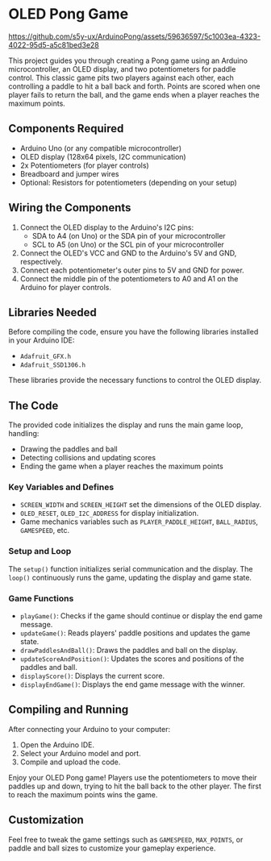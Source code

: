 # OLED Pong Game

https://github.com/s5y-ux/ArduinoPong/assets/59636597/5c1003ea-4323-4022-95d5-a5c81bed3e28

This project guides you through creating a Pong game using an Arduino microcontroller, an OLED display, and two potentiometers for paddle control. This classic game pits two players against each other, each controlling a paddle to hit a ball back and forth. Points are scored when one player fails to return the ball, and the game ends when a player reaches the maximum points.

## Components Required

- Arduino Uno (or any compatible microcontroller)
- OLED display (128x64 pixels, I2C communication)
- 2x Potentiometers (for player controls)
- Breadboard and jumper wires
- Optional: Resistors for potentiometers (depending on your setup)

## Wiring the Components

1. Connect the OLED display to the Arduino's I2C pins:
   - SDA to A4 (on Uno) or the SDA pin of your microcontroller
   - SCL to A5 (on Uno) or the SCL pin of your microcontroller
2. Connect the OLED's VCC and GND to the Arduino's 5V and GND, respectively.
3. Connect each potentiometer's outer pins to 5V and GND for power.
4. Connect the middle pin of the potentiometers to A0 and A1 on the Arduino for player controls.

## Libraries Needed

Before compiling the code, ensure you have the following libraries installed in your Arduino IDE:

- `Adafruit_GFX.h`
- `Adafruit_SSD1306.h`

These libraries provide the necessary functions to control the OLED display.

## The Code

The provided code initializes the display and runs the main game loop, handling:
- Drawing the paddles and ball
- Detecting collisions and updating scores
- Ending the game when a player reaches the maximum points

### Key Variables and Defines

- `SCREEN_WIDTH` and `SCREEN_HEIGHT` set the dimensions of the OLED display.
- `OLED_RESET`, `OLED_I2C_ADDRESS` for display initialization.
- Game mechanics variables such as `PLAYER_PADDLE_HEIGHT`, `BALL_RADIUS`, `GAMESPEED`, etc.

### Setup and Loop

The `setup()` function initializes serial communication and the display. The `loop()` continuously runs the game, updating the display and game state.

### Game Functions

- `playGame()`: Checks if the game should continue or display the end game message.
- `updateGame()`: Reads players' paddle positions and updates the game state.
- `drawPaddlesAndBall()`: Draws the paddles and ball on the display.
- `updateScoreAndPosition()`: Updates the scores and positions of the paddles and ball.
- `displayScore()`: Displays the current score.
- `displayEndGame()`: Displays the end game message with the winner.

## Compiling and Running

After connecting your Arduino to your computer:
1. Open the Arduino IDE.
2. Select your Arduino model and port.
3. Compile and upload the code.

Enjoy your OLED Pong game! Players use the potentiometers to move their paddles up and down, trying to hit the ball back to the other player. The first to reach the maximum points wins the game.

## Customization

Feel free to tweak the game settings such as `GAMESPEED`, `MAX_POINTS`, or paddle and ball sizes to customize your gameplay experience.
